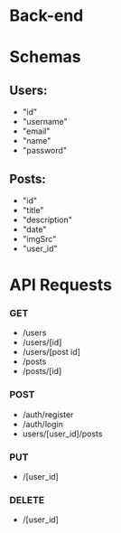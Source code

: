 # Back-end

# Schemas

## Users:
* "id"
* "username"
* "email"
* "name"
* "password"

## Posts:
* "id"
* "title"
* "description"
* "date"
* "imgSrc"
* "user_id"

# API Requests

### GET
* /users
* /users/[id]
* /users/[post id]
* /posts
* /posts/[id]

### POST
* /auth/register
* /auth/login
* users/[user_id]/posts

### PUT
* /[user_id]

### DELETE
* /[user_id]
